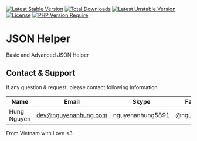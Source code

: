 [![Latest Stable Version](http://poser.pugx.org/nguyenanhung/json-helper/v)](https://packagist.org/packages/nguyenanhung/json-helper) [![Total Downloads](http://poser.pugx.org/nguyenanhung/json-helper/downloads)](https://packagist.org/packages/nguyenanhung/json-helper) [![Latest Unstable Version](http://poser.pugx.org/nguyenanhung/json-helper/v/unstable)](https://packagist.org/packages/nguyenanhung/json-helper) [![License](http://poser.pugx.org/nguyenanhung/json-helper/license)](https://packagist.org/packages/nguyenanhung/json-helper) [![PHP Version Require](http://poser.pugx.org/nguyenanhung/json-helper/require/php)](https://packagist.org/packages/nguyenanhung/json-helper)

# JSON Helper

Basic and Advanced JSON Helper

## Contact & Support

If any question & request, please contact following information

| Name        | Email                | Skype            | Facebook      |
| ----------- | -------------------- | ---------------- | ------------- |
| Hung Nguyen | dev@nguyenanhung.com | nguyenanhung5891 | @nguyenanhung |

From Vietnam with Love <3
